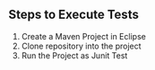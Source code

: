 ## Steps to Execute Tests

1. Create a Maven Project in Eclipse
2. Clone repository into the project
3. Run the Project as Junit Test
